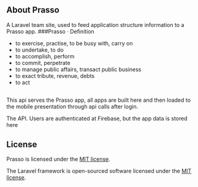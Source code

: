 
## About Prasso

A Laravel team site, used to feed application structure information to a Prasso app.
###Prasso ·
Definition
- to exercise, practise, to be busy with, carry on
- to undertake, to do
- to accomplish, perform
- to commit, perpetrate
- to manage public affairs, transact public business
- to exact tribute, revenue, debts
- to act

##
This api serves the Prasso app, all apps are built here and then loaded to the mobile presentation through api calls after login.

The API. Users are authenticated at Firebase, but the app data is stored here

## License

Prasso is licensed under the [MIT license](https://opensource.org/licenses/MIT).

The Laravel framework is open-sourced software licensed under the [MIT license](https://opensource.org/licenses/MIT).
